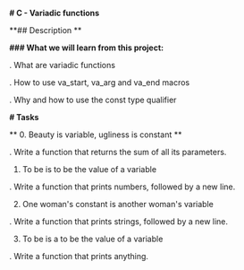 **# C - Variadic functions**

**## Description **

**### What we will learn from this project:**

. What are variadic functions

. How to use va_start, va_arg and va_end macros

. Why and how to use the const type qualifier

**# Tasks**

** 0. Beauty is variable, ugliness is constant **

. Write a function that returns the sum of all its parameters.

1. To be is to be the value of a variable

. Write a function that prints numbers, followed by a new line.

2. One woman's constant is another woman's variable

. Write a function that prints strings, followed by a new line.

3. To be is a to be the value of a variable

. Write a function that prints anything.
